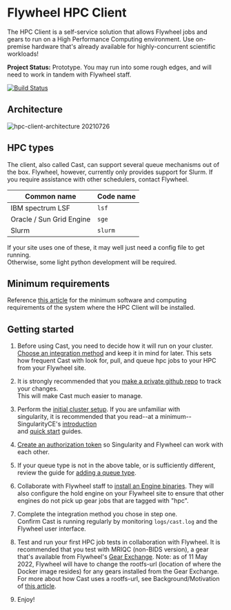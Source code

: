 # Flywheel HPC Client

The HPC Client is a self-service solution that allows Flywheel jobs and gears to run on a High Performance Computing environment. Use on-premise hardware that's already available for highly-concurrent scientific workloads!

**Project Status:** Prototype. You may run into some rough edges, and will need to work in tandem with Flywheel staff.

[![Build Status](https://github.com/flywheel-io/hpc-client/actions/workflows/build.yml/badge.svg)](https://github.com/flywheel-io/hpc-client/actions)

## Architecture

![hpc-client-architecture 20210726](https://user-images.githubusercontent.com/75435671/127048966-af0582f7-10dc-451c-b955-4d5ab50eaf08.png)

## HPC types

The client, also called Cast, can support several queue mechanisms out of the box. Flywheel, however, currently only
provides support for Slurm. If you require assistance with other schedulers, contact Flywheel.

| Common name              | Code name |
| -------------------------| ----------|
| IBM spectrum LSF         | `lsf`     |
| Oracle / Sun Grid Engine | `sge`     |
| Slurm                    | `slurm`   |

If your site uses one of these, it may well just need a config file to get running.<br/>
Otherwise, some light python development will be required.

## Minimum requirements
Reference [this article](https://docs.flywheel.io/hc/en-us/articles/7563372636563) for 
the minimum software and computing requirements of the system where the HPC Client 
will be installed.

## Getting started

1. Before using Cast, you need to decide how it will run on your cluster.<br/>
[Choose an integration method](doc/1-choose-an-integration-method.md) and keep it in mind for later.
   This sets how frequent Cast with look for, pull, and queue hpc jobs to your HPC from your Flywheel site.

2. It is strongly recommended that you [make a private github repo](doc/2-tracking-changes-privately.md) to track your changes.<br/>
This will make Cast much easier to manage.

3. Perform the [initial cluster setup](doc/3-cluster-install.md). If you are unfamiliar with <br/>
singularity, it is recommended that you read--at a minimum--SingularityCE's [introduction](https://sylabs.io/guides/latest/user-guide/introduction.html) <br/>
   and [quick start](https://sylabs.io/guides/latest/user-guide/quick_start.html) guides.
   
4. [Create an authorization token](doc/Flywheel%20HPC%20Client%20-%20Singularity%20api%20key%20configuration.pdf) 
   so Singularity and Flywheel can work with each other.

5. If your queue type is not in the above table, or is sufficiently different, review the guide for [adding a queue type](doc/4-development-guide.md).

6. Collaborate with Flywheel staff to [install an Engine binaries](doc/Flywheel%20HPC%20Client%20-%20engine%20configuration.pdf).
   They will also configure the hold engine on your Flywheel site
   to ensure that other engines do not pick up gear jobs that are tagged with "hpc".

7. Complete the integration method you chose in step one.<br/>
   Confirm Cast is running regularly by monitoring `logs/cast.log` and the Flywheel user interface.
   
8. Test and run your first HPC job tests in collaboration with Flywheel. It is recommended
   that you test with MRIQC (non-BIDS version), a gear that's available from Flywheel's [Gear Exchange](https://flywheel.io/gear-exchange/).
   Note: as of 11 May 2022, Flywheel will have to change the rootfs-url (location of where the Docker image resides) for
   any gears installed from the Gear Exchange. For more about how Cast uses a rootfs-url, see Background/Motivation
   of [this article](https://docs.flywheel.io/hc/en-us/articles/4607520806547-Using-pre-built-singularity-images-sif-with-your-HPC).

8. Enjoy!
